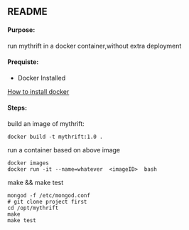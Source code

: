 ## README

#### Purpose:
run mythrift in a docker container,without extra deployment

#### Prequiste:
* Docker Installed

[How to install docker](https://docker_practice.gitee.io/install/centos.html)

#### Steps:

build an image of mythrift:

```
docker build -t mythrift:1.0 .
```

run a container based on above image
```
docker images
docker run -it --name=whatever  <imageID>  bash
```

make && make test
```
mongod -f /etc/mongod.conf
# git clone project first
cd /opt/mythrift
make
make test
```
